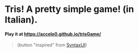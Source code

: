# Tris! A pretty simple **game**! (in Italian).  

#### Play it at https://accelo0.github.io/trisGame/

> (button "inspired" from [SyntaxUI](https://syntaxui.com/components))
